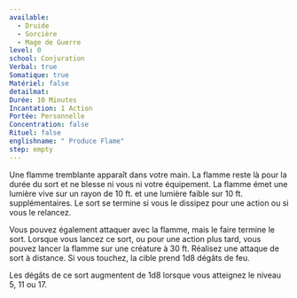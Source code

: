 ```yaml
---
available:
  - Druide
  - Sorcière
  - Mage de Guerre
level: 0
school: Conjuration
Verbal: true
Somatique: true
Matériel: false
detailmat:
Durée: 10 Minutes
Incantation: 1 Action
Portée: Personnelle
Concentration: false
Rituel: false
englishname: " Produce Flame"
step: empty
---
```

Une flamme tremblante apparaît dans votre main. La flamme reste là pour la durée du sort et ne blesse ni vous ni votre équipement. La flamme émet une lumière vive sur un rayon de 10 ft. et une lumière faible sur 10 ft. supplémentaires. Le sort se termine si vous le dissipez pour une action ou si vous le relancez.

Vous pouvez également attaquer avec la flamme, mais le faire termine le sort. Lorsque vous lancez ce sort, ou pour une action plus tard, vous pouvez lancer la flamme sur une créature à 30 ft. Réalisez une attaque de sort à distance. Si vous touchez, la cible prend 1d8 dégâts de feu.

Les dégâts de ce sort augmentent de 1d8 lorsque vous atteignez le niveau 5, 11 ou 17.
